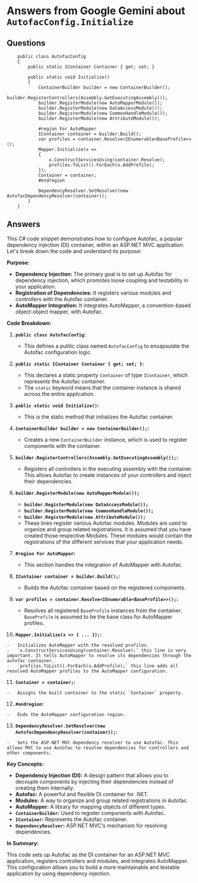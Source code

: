 # Answers from Google Gemini about `AutofacConfig.Initialize`
## Questions
```
    public class AutofacConfig
    {
        public static IContainer Container { get; set; }

        public static void Initialize()
        {
            ContainerBuilder builder = new ContainerBuilder();
            builder.RegisterControllers(Assembly.GetExecutingAssembly());
            builder.RegisterModule(new AutoMapperModule());
            builder.RegisterModule(new DataAccessModule());
            builder.RegisterModule(new CommonHandleModule());
            builder.RegisterModule(new AttributeModule());

            #region For AutoMapper
            IContainer container = builder.Build();
            var profiles = container.Resolve<IEnumerable<BaseProfile>>();
            Mapper.Initialize(x =>
            {
                x.ConstructServicesUsing(container.Resolve);
                profiles.ToList().ForEach(x.AddProfile);
            });
            Container = container;
            #endregion

            DependencyResolver.SetResolver(new AutofacDependencyResolver(container));
        }
    }
```

## Answers

This C# code snippet demonstrates how to configure Autofac, a popular dependency injection (DI) container, within an ASP.NET MVC application. Let's break down the code and understand its purpose:

**Purpose:**

-   **Dependency Injection:** The primary goal is to set up Autofac for dependency injection, which promotes loose coupling and testability in your application.
-   **Registration of Dependencies:** It registers various modules and controllers with the Autofac container.
-   **AutoMapper Integration:** It integrates AutoMapper, a convention-based object-object mapper, with Autofac.

**Code Breakdown:**

1.  **`public class AutofacConfig`:**
    
    -   This defines a public class named `AutofacConfig` to encapsulate the Autofac configuration logic.
2.  **`public static IContainer Container { get; set; }`:**
    
    -   This declares a static property `Container` of type `IContainer`, which represents the Autofac container.
    -   The `static` keyword means that the container instance is shared across the entire application.
3.  **`public static void Initialize()`:**
    
    -   This is the static method that initializes the Autofac container.
4.  **`ContainerBuilder builder = new ContainerBuilder();`:**
    
    -   Creates a new `ContainerBuilder` instance, which is used to register components with the container.
5.  **`builder.RegisterControllers(Assembly.GetExecutingAssembly());`:**
    
    -   Registers all controllers in the executing assembly with the container. This allows Autofac to create instances of your controllers and inject their dependencies.
6.  **`builder.RegisterModule(new AutoMapperModule());`**
    
    -   **`builder.RegisterModule(new DataAccessModule());`**
    -   **`builder.RegisterModule(new CommonHandleModule());`**
    -   **`builder.RegisterModule(new AttributeModule());`**
    -   These lines register various Autofac modules. Modules are used to organize and group related registrations. It is assumed that you have created those respective Modules. These modules would contain the registrations of the different services that your application needs.
7.  **`#region For AutoMapper`:**
    
    -   This section handles the integration of AutoMapper with Autofac.
8.  **`IContainer container = builder.Build();`:**
    
    -   Builds the Autofac container based on the registered components.
9.  **`var profiles = container.Resolve<IEnumerable<BaseProfile>>();`:**
    
    -   Resolves all registered `BaseProfile` instances from the container. `BaseProfile` is assumed to be the base class for AutoMapper profiles.
10.  **`Mapper.Initialize(x => { ... });`:**
    
    -   Initializes AutoMapper with the resolved profiles.
    -   `x.ConstructServicesUsing(container.Resolve);` this line is very important. It tells AutoMapper to resolve its dependencies through the autofac container.
    -   `profiles.ToList().ForEach(x.AddProfile);` this line adds all resolved AutoMapper profiles to the AutoMapper configuration.
11.  **`Container = container;`:**
    
    -   Assigns the built container to the static `Container` property.
12.  **`#endregion`:**
    
    -   Ends the AutoMapper configuration region.
13.  **`DependencyResolver.SetResolver(new AutofacDependencyResolver(container));`:**
    
    -   Sets the ASP.NET MVC dependency resolver to use Autofac. This allows MVC to use Autofac to resolve dependencies for controllers and other components.

**Key Concepts:**

-   **Dependency Injection (DI):** A design pattern that allows you to decouple components by injecting their dependencies instead of creating them internally.
-   **Autofac:** A powerful and flexible DI container for .NET.
-   **Modules:** A way to organize and group related registrations in Autofac.
-   **AutoMapper:** A library for mapping objects of different types.
-   **`ContainerBuilder`:** Used to register components with Autofac.
-   **`IContainer`:** Represents the Autofac container.
-   **`DependencyResolver`:** ASP.NET MVC's mechanism for resolving dependencies.

**In Summary:**

This code sets up Autofac as the DI container for an ASP.NET MVC application, registers controllers and modules, and integrates AutoMapper. This configuration allows you to build a more maintainable and testable application by using dependency injection.
